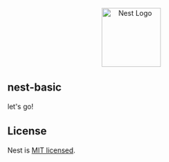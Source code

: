 <p align="center">
  <a href="http://nestjs.com/" target="blank"><img src="https://nestjs.com/img/logo-small.svg" width="120" alt="Nest Logo" /></a>
</p>

## nest-basic

let's go!

## License

Nest is [MIT licensed](https://github.com/nestjs/nest/blob/master/LICENSE).
